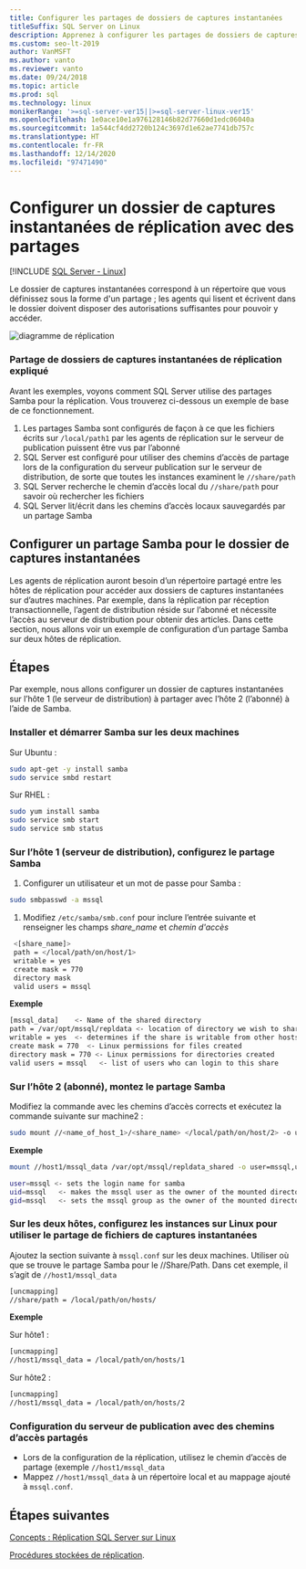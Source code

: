 ```yaml
---
title: Configurer les partages de dossiers de captures instantanées
titleSuffix: SQL Server on Linux
description: Apprenez à configurer les partages de dossiers de captures instantanées (réplication SQL Server sur Linux).
ms.custom: seo-lt-2019
author: VanMSFT
ms.author: vanto
ms.reviewer: vanto
ms.date: 09/24/2018
ms.topic: article
ms.prod: sql
ms.technology: linux
monikerRange: '>=sql-server-ver15||>=sql-server-linux-ver15'
ms.openlocfilehash: 1e0ace10e1a976128146b82d77660d1edc06040a
ms.sourcegitcommit: 1a544cf4dd2720b124c3697d1e62ae7741db757c
ms.translationtype: HT
ms.contentlocale: fr-FR
ms.lasthandoff: 12/14/2020
ms.locfileid: "97471490"
---
```

# <a name="configure-replication-snapshot-folder-with-shares"></a>Configurer un dossier de captures instantanées de réplication avec des partages

[!INCLUDE [SQL Server - Linux](../includes/applies-to-version/sql-linux.md)]

Le dossier de captures instantanées correspond à un répertoire que vous définissez sous la forme d'un partage ; les agents qui lisent et écrivent dans le dossier doivent disposer des autorisations suffisantes pour pouvoir y accéder.

![diagramme de réplication][1]

### <a name="replication-snapshot-folder-share-explained"></a>Partage de dossiers de captures instantanées de réplication expliqué

Avant les exemples, voyons comment SQL Server utilise des partages Samba pour la réplication. Vous trouverez ci-dessous un exemple de base de ce fonctionnement.

1. Les partages Samba sont configurés de façon à ce que les fichiers écrits sur `/local/path1` par les agents de réplication sur le serveur de publication puissent être vus par l’abonné
2. SQL Server est configuré pour utiliser des chemins d’accès de partage lors de la configuration du serveur publication sur le serveur de distribution, de sorte que toutes les instances examinent le `//share/path`
3. SQL Server recherche le chemin d’accès local du `//share/path` pour savoir où rechercher les fichiers
4. SQL Server lit/écrit dans les chemins d’accès locaux sauvegardés par un partage Samba


## <a name="configure-a-samba-share-for-the-snapshot-folder"></a>Configurer un partage Samba pour le dossier de captures instantanées 

Les agents de réplication auront besoin d’un répertoire partagé entre les hôtes de réplication pour accéder aux dossiers de captures instantanées sur d’autres machines. Par exemple, dans la réplication par réception transactionnelle, l’agent de distribution réside sur l’abonné et nécessite l’accès au serveur de distribution pour obtenir des articles. Dans cette section, nous allons voir un exemple de configuration d’un partage Samba sur deux hôtes de réplication.


## <a name="steps"></a>Étapes

Par exemple, nous allons configurer un dossier de captures instantanées sur l’hôte 1 (le serveur de distribution) à partager avec l’hôte 2 (l’abonné) à l’aide de Samba. 

### <a name="install-and-start-samba-on-both-machines"></a>Installer et démarrer Samba sur les deux machines 

Sur Ubuntu :

```bash
sudo apt-get -y install samba
sudo service smbd restart
```

Sur RHEL :

```bash
sudo yum install samba
sudo service smb start
sudo service smb status
```

### <a name="on-host-1-distributor-set-up-the-samba-share"></a>Sur l’hôte 1 (serveur de distribution), configurez le partage Samba 

1. Configurer un utilisateur et un mot de passe pour Samba :

  ```bash
  sudo smbpasswd -a mssql 
  ```

1. Modifiez `/etc/samba/smb.conf` pour inclure l’entrée suivante et renseigner les champs *share_name* et *chemin d'accès*
 ```bash
  <[share_name]>
  path = </local/path/on/host/1>
  writable = yes
  create mask = 770
  directory mask 
  valid users = mssql 
  ```

  **Exemple**

  ```bash
  [mssql_data]    <- Name of the shared directory
  path = /var/opt/mssql/repldata <- location of directory we wish to share
  writable = yes  <- determines if the share is writable from other hosts
  create mask = 770  <- Linux permissions for files created 
  directory mask = 770 <- Linux permissions for directories created
  valid users = mssql   <- list of users who can login to this share
  ```

### <a name="on-host-2-subscriber--mount-the-samba-share"></a>Sur l’hôte 2 (abonné), montez le partage Samba

Modifiez la commande avec les chemins d’accès corrects et exécutez la commande suivante sur machine2 :

  ```bash
  sudo mount //<name_of_host_1>/<share_name> </local/path/on/host/2> -o user=mssql,uid=mssql,gid=mssql
  ```

  **Exemple**

  ```bash
  mount //host1/mssql_data /var/opt/mssql/repldata_shared -o user=mssql,uid=mssql,gid=mssql

  user=mssql <- sets the login name for samba
  uid=mssql   <- makes the mssql user as the owner of the mounted directory
  gid=mssql   <- sets the mssql group as the owner of the mounted directory
  ```

### <a name="on-both-hosts--configure-sql-server-on-linux-instances-to-use-snapshot-share"></a>Sur les deux hôtes, configurez les instances sur Linux pour utiliser le partage de fichiers de captures instantanées

Ajoutez la section suivante à `mssql.conf` sur les deux machines. Utiliser où que se trouve le partage Samba pour le //Share/Path. Dans cet exemple, il s’agit de `//host1/mssql_data`

  ```bash
  [uncmapping]
  //share/path = /local/path/on/hosts/
  ```

  **Exemple**

  Sur hôte1 :

  ```bash
  [uncmapping]
  //host1/mssql_data = /local/path/on/hosts/1
  ```

  Sur hôte2 :
  
  ```bash
  [uncmapping]
  //host1/mssql_data = /local/path/on/hosts/2
  ```

### <a name="configuring-publisher-with-shared-paths"></a>Configuration du serveur de publication avec des chemins d’accès partagés

* Lors de la configuration de la réplication, utilisez le chemin d’accès de partage (exemple `//host1/mssql_data`
* Mappez `//host1/mssql_data` à un répertoire local et au mappage ajouté à `mssql.conf`.

## <a name="next-steps"></a>Étapes suivantes

[Concepts : Réplication SQL Server sur Linux](sql-server-linux-replication.md)

[Procédures stockées de réplication](../relational-databases/system-stored-procedures/replication-stored-procedures-transact-sql.md).

[1]: ./media/sql-server-linux-replication-snapshot-shares/image1.png
